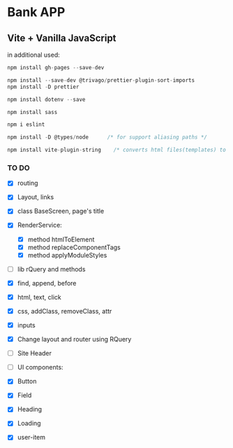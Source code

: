 # Bank APP

## Vite + Vanilla JavaScript

in additional used:

```js
npm install gh-pages --save-dev

npm install --save-dev @trivago/prettier-plugin-sort-imports
npm install -D prettier

npm install dotenv --save

npm install sass

npm i eslint

npm install -D @types/node      /* for support aliasing paths */

npm install vite-plugin-string    /* converts html files(templates) to modules */

```

### TO DO
- [x] routing
- [x] Layout, links
- [x] class BaseScreen, page's title
- [x] RenderService:
  - [x] method htmlToElement
  - [x] method replaceComponentTags
  - [x] method applyModuleStyles
- [ ]  lib rQuery and methods
  - [x] find, append, before
  - [x] html, text, click
  - [x] css, addClass, removeClass, attr
  - [x] inputs
- [x]  Change layout and router using RQuery
- [ ]  Site Header
- [ ]  UI components:
  - [x]   Button
  - [x]   Field
  - [x]   Heading
  - [x]   Loading
  - [x]   user-item

